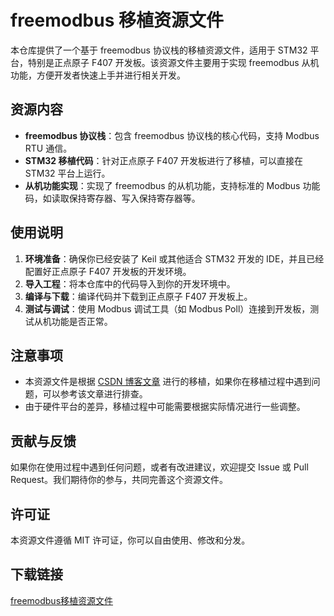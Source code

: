 # freemodbus 移植资源文件

本仓库提供了一个基于 freemodbus 协议栈的移植资源文件，适用于 STM32 平台，特别是正点原子 F407 开发板。该资源文件主要用于实现 freemodbus 从机功能，方便开发者快速上手并进行相关开发。

## 资源内容

- **freemodbus 协议栈**：包含 freemodbus 协议栈的核心代码，支持 Modbus RTU 通信。
- **STM32 移植代码**：针对正点原子 F407 开发板进行了移植，可以直接在 STM32 平台上运行。
- **从机功能实现**：实现了 freemodbus 的从机功能，支持标准的 Modbus 功能码，如读取保持寄存器、写入保持寄存器等。

## 使用说明

1. **环境准备**：确保你已经安装了 Keil 或其他适合 STM32 开发的 IDE，并且已经配置好正点原子 F407 开发板的开发环境。
2. **导入工程**：将本仓库中的代码导入到你的开发环境中。
3. **编译与下载**：编译代码并下载到正点原子 F407 开发板上。
4. **测试与调试**：使用 Modbus 调试工具（如 Modbus Poll）连接到开发板，测试从机功能是否正常。

## 注意事项

- 本资源文件是根据 [CSDN 博客文章](https://blog.csdn.net/qq153471503/article/detail) 进行的移植，如果你在移植过程中遇到问题，可以参考该文章进行排查。
- 由于硬件平台的差异，移植过程中可能需要根据实际情况进行一些调整。

## 贡献与反馈

如果你在使用过程中遇到任何问题，或者有改进建议，欢迎提交 Issue 或 Pull Request。我们期待你的参与，共同完善这个资源文件。

## 许可证

本资源文件遵循 MIT 许可证，你可以自由使用、修改和分发。

## 下载链接

[freemodbus移植资源文件](https://pan.quark.cn/s/2fbbf6e33f4b)